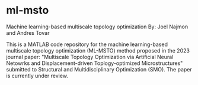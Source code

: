 # ml-msto
Machine learning-based multiscale topology optimization
By: Joel Najmon and Andres Tovar

This is a MATLAB code repository for the machine learning-based multiscale topology optimization (ML-MSTO) method proposed in the 2023 journal paper: "Multiscale Topology Optimization via Artificial Neural Netowrks and Displacement-driven Toplogy-optimized Microstructures" submitted to Structural and Multidisciplinary Optimization (SMO). The paper is currently under review.


